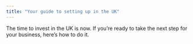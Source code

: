 ```yaml
---
title: "Your guide to setting up in the UK"
---
```


The time to invest in the UK is now. If you’re ready to take the next step for your business, here’s how to do it.
